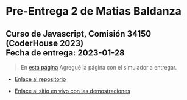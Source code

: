 # Pre-Entrega 2 de Matias Baldanza

## Curso de Javascript, Comisión 34150 (CoderHouse 2023) <br> Fecha de entrega: 2023-01-28

> En [esta página](https://matiasbaldanza.github.io/coderhouse-js-34150-matiasbaldanza-preentrega-2/) Agregué la página con el simulador a entregar.

- [Enlace al repositorio](https://github.com/matiasbaldanza/coderhouse-js-34150-matiasbaldanza-preentrega-2)

- [Enlace al sitio en vivo con las demostraciones](https://matiasbaldanza.github.io/coderhouse-js-34150-matiasbaldanza-preentrega-2/)
